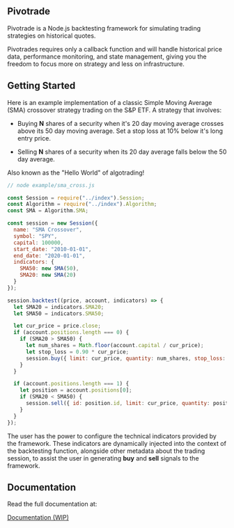 ## Pivotrade

Pivotrade is a Node.js backtesting framework for simulating trading strategies on historical quotes. 

Pivotrades requires only a callback function and will handle historical price data, performance monitoring, and state management, giving you the freedom to focus more on strategy and less on infrastructure.

## Getting Started

Here is an example implementation of a classic Simple Moving Average (SMA) crossover strategy trading on the S&P ETF. A strategy that involves:
- Buying <strong>N</strong> shares of a security when it's 20 day moving average crosses above its 50 day moving average. Set a stop loss at 10% below it's long entry price.

- Selling <strong>N</strong> shares of a security when its 20 day average falls below the 50 day average.

Also known as the "Hello World" of algotrading!

```javascript
// node example/sma_cross.js

const Session = require("../index").Session;
const Algorithm = require("../index").Algorithm;
const SMA = Algorithm.SMA;

const session = new Session({
  name: "SMA Crossover",
  symbol: "SPY",
  capital: 100000,
  start_date: "2010-01-01",
  end_date: "2020-01-01",
  indicators: {
    SMA50: new SMA(50),
    SMA20: new SMA(20)
  }
});

session.backtest((price, account, indicators) => {
  let SMA20 = indicators.SMA20;
  let SMA50 = indicators.SMA50;

  let cur_price = price.close;
  if (account.positions.length === 0) {
    if (SMA20 > SMA50) {
      let num_shares = Math.floor(account.capital / cur_price);
      let stop_loss = 0.90 * cur_price;
      session.buy({ limit: cur_price, quantity: num_shares, stop_loss: stop_loss});
    }
  }

  if (account.positions.length === 1) {
    let position = account.positions[0];
    if (SMA20 < SMA50) {
      session.sell({ id: position.id, limit: cur_price, quantity: position.quantity });
    }
  }
});
```
The user has the power to configure the technical indicators provided by the framework. These indicators are dynamically injected into the context of the backtesting function, alongside other metadata about the trading session, to assist the user in generating <strong>buy</strong> and <strong>sell</strong> signals to the framework.

## Documentation

Read the full documentation at:

[Documentation (WIP)](https://github.com/vardaro/pivotrade)